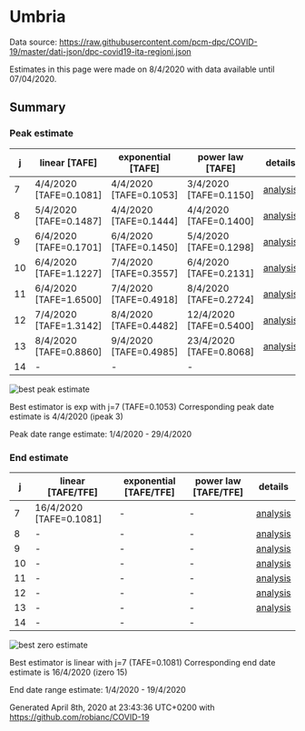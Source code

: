 # Umbria


Data source: https://raw.githubusercontent.com/pcm-dpc/COVID-19/master/dati-json/dpc-covid19-ita-regioni.json

Estimates in this page were made on 8/4/2020 with data available until 07/04/2020.


## Summary 

### Peak estimate 
|j|linear [TAFE]|exponential [TAFE]|power law [TAFE]|details|
|---|----|-----------|---------|-------|
|7|4/4/2020 [TAFE=0.1081]|4/4/2020 [TAFE=0.1053]|3/4/2020 [TAFE=0.1150]|[analysis](COVID-19_umbria_j7_2020-04-07.md)|
|8|5/4/2020 [TAFE=0.1487]|4/4/2020 [TAFE=0.1444]|4/4/2020 [TAFE=0.1400]|[analysis](COVID-19_umbria_j8_2020-04-07.md)|
|9|6/4/2020 [TAFE=0.1701]|6/4/2020 [TAFE=0.1450]|5/4/2020 [TAFE=0.1298]|[analysis](COVID-19_umbria_j9_2020-04-07.md)|
|10|6/4/2020 [TAFE=1.1227]|7/4/2020 [TAFE=0.3557]|6/4/2020 [TAFE=0.2131]|[analysis](COVID-19_umbria_j10_2020-04-07.md)|
|11|6/4/2020 [TAFE=1.6500]|7/4/2020 [TAFE=0.4918]|8/4/2020 [TAFE=0.2724]|[analysis](COVID-19_umbria_j11_2020-04-07.md)|
|12|7/4/2020 [TAFE=1.3142]|8/4/2020 [TAFE=0.4482]|12/4/2020 [TAFE=0.5400]|[analysis](COVID-19_umbria_j12_2020-04-07.md)|
|13|8/4/2020 [TAFE=0.8860]|9/4/2020 [TAFE=0.4985]|23/4/2020 [TAFE=0.8068]|[analysis](COVID-19_umbria_j13_2020-04-07.md)|
|14|-|-|-||

![best peak estimate](COVID-19_umbria_j7_2020-04-07.png)

Best estimator is exp with j=7 (TAFE=0.1053)
Corresponding peak date estimate is 4/4/2020 (ipeak 3)


Peak date range estimate: 1/4/2020 - 29/4/2020

### End estimate 
|j|linear [TAFE/TFE]|exponential [TAFE/TFE]|power law [TAFE/TFE]|details|
|---|----|-----------|---------|-------|
|7|16/4/2020 [TAFE=0.1081]|-|-|[analysis](COVID-19_umbria_j7_2020-04-07.md)|
|8|-|-|-|[analysis](COVID-19_umbria_j8_2020-04-07.md)|
|9|-|-|-|[analysis](COVID-19_umbria_j9_2020-04-07.md)|
|10|-|-|-|[analysis](COVID-19_umbria_j10_2020-04-07.md)|
|11|-|-|-|[analysis](COVID-19_umbria_j11_2020-04-07.md)|
|12|-|-|-|[analysis](COVID-19_umbria_j12_2020-04-07.md)|
|13|-|-|-|[analysis](COVID-19_umbria_j13_2020-04-07.md)|
|14|-|-|-||

![best zero estimate](COVID-19_umbria_j7_2020-04-07.png)

Best estimator is linear with j=7 (TAFE=0.1081)
Corresponding end date estimate is 16/4/2020 (izero 15)


End date range estimate: 1/4/2020 - 19/4/2020

Generated April 8th, 2020 at 23:43:36 UTC+0200 with https://github.com/robianc/COVID-19

